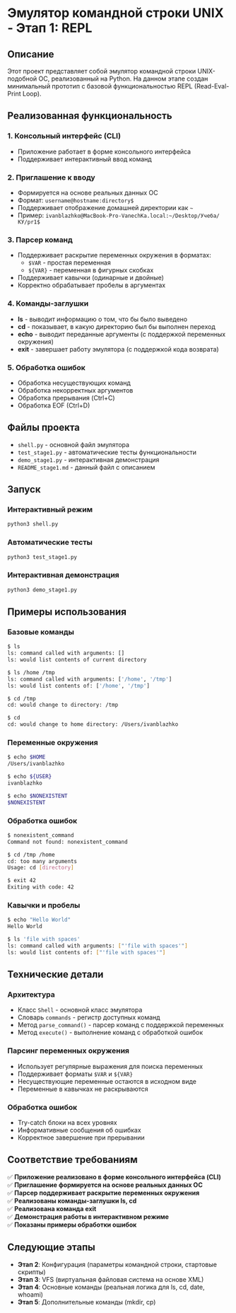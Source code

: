 # Эмулятор командной строки UNIX - Этап 1: REPL

## Описание

Этот проект представляет собой эмулятор командной строки UNIX-подобной ОС, реализованный на Python. На данном этапе создан минимальный прототип с базовой функциональностью REPL (Read-Eval-Print Loop).

## Реализованная функциональность

### 1. Консольный интерфейс (CLI)
- Приложение работает в форме консольного интерфейса
- Поддерживает интерактивный ввод команд

### 2. Приглашение к вводу
- Формируется на основе реальных данных ОС
- Формат: `username@hostname:directory$`
- Поддерживает отображение домашней директории как `~`
- Пример: `ivanblazhko@MacBook-Pro-VanechKa.local:~/Desktop/Учеба/КУ/pr1$`

### 3. Парсер команд
- Поддерживает раскрытие переменных окружения в форматах:
  - `$VAR` - простая переменная
  - `${VAR}` - переменная в фигурных скобках
- Поддерживает кавычки (одинарные и двойные)
- Корректно обрабатывает пробелы в аргументах

### 4. Команды-заглушки
- **ls** - выводит информацию о том, что бы было выведено
- **cd** - показывает, в какую директорию был бы выполнен переход
- **echo** - выводит переданные аргументы (с поддержкой переменных окружения)
- **exit** - завершает работу эмулятора (с поддержкой кода возврата)

### 5. Обработка ошибок
- Обработка несуществующих команд
- Обработка некорректных аргументов
- Обработка прерывания (Ctrl+C)
- Обработка EOF (Ctrl+D)

## Файлы проекта

- `shell.py` - основной файл эмулятора
- `test_stage1.py` - автоматические тесты функциональности
- `demo_stage1.py` - интерактивная демонстрация
- `README_stage1.md` - данный файл с описанием

## Запуск

### Интерактивный режим
```bash
python3 shell.py
```

### Автоматические тесты
```bash
python3 test_stage1.py
```

### Интерактивная демонстрация
```bash
python3 demo_stage1.py
```

## Примеры использования

### Базовые команды
```bash
$ ls
ls: command called with arguments: []
ls: would list contents of current directory

$ ls /home /tmp
ls: command called with arguments: ['/home', '/tmp']
ls: would list contents of: ['/home', '/tmp']

$ cd /tmp
cd: would change to directory: /tmp

$ cd
cd: would change to home directory: /Users/ivanblazhko
```

### Переменные окружения
```bash
$ echo $HOME
/Users/ivanblazhko

$ echo ${USER}
ivanblazhko

$ echo $NONEXISTENT
$NONEXISTENT
```

### Обработка ошибок
```bash
$ nonexistent_command
Command not found: nonexistent_command

$ cd /tmp /home
cd: too many arguments
Usage: cd [directory]

$ exit 42
Exiting with code: 42
```

### Кавычки и пробелы
```bash
$ echo "Hello World"
Hello World

$ ls 'file with spaces'
ls: command called with arguments: ["'file with spaces'"]
ls: would list contents of: ["'file with spaces'"]
```

## Технические детали

### Архитектура
- Класс `Shell` - основной класс эмулятора
- Словарь `commands` - регистр доступных команд
- Метод `parse_command()` - парсер команд с поддержкой переменных
- Метод `execute()` - выполнение команд с обработкой ошибок

### Парсинг переменных окружения
- Использует регулярные выражения для поиска переменных
- Поддерживает форматы `$VAR` и `${VAR}`
- Несуществующие переменные остаются в исходном виде
- Переменные в кавычках не раскрываются

### Обработка ошибок
- Try-catch блоки на всех уровнях
- Информативные сообщения об ошибках
- Корректное завершение при прерывании

## Соответствие требованиям

✅ **Приложение реализовано в форме консольного интерфейса (CLI)**  
✅ **Приглашение формируется на основе реальных данных ОС**  
✅ **Парсер поддерживает раскрытие переменных окружения**  
✅ **Реализованы команды-заглушки ls, cd**  
✅ **Реализована команда exit**  
✅ **Демонстрация работы в интерактивном режиме**  
✅ **Показаны примеры обработки ошибок**

## Следующие этапы

- **Этап 2**: Конфигурация (параметры командной строки, стартовые скрипты)
- **Этап 3**: VFS (виртуальная файловая система на основе XML)
- **Этап 4**: Основные команды (реальная логика для ls, cd, date, whoami)
- **Этап 5**: Дополнительные команды (mkdir, cp)
